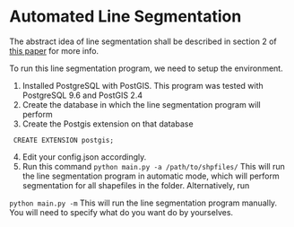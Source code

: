 # Automated Line Segmentation

The abstract idea of line segmentation shall be described in section 2 of [this paper](http://usc-isi-i2.github.io/papers/lin18.pdf) for more info. 

To run this line segmentation program, we need to setup the environment.

1. Installed PostgreSQL with PostGIS. This program was tested with PostgreSQL 9.6 and PostGIS 2.4
2. Create the database in which the line segmentation program will perform
3. Create the Postgis extension on that database
```
 CREATE EXTENSION postgis;
 ```
 4. Edit your config.json accordingly.
 5. Run this command
 ```python main.py -a /path/to/shpfiles/```
This will run the line segmentation program in automatic mode, which will perform segmentation for all shapefiles in the folder. Alternatively, run

```python main.py -m```
This will run the line segmentation program manually. You will need to specify what do you want do by yourselves.
